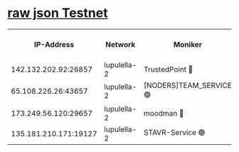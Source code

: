[raw json Testnet](https://rpc-check.jaclalt.stavr.tech/jaclalt/rpc-jaclalt-result.json)
=

<table><tr><th>IP-Address</th><th>Network</th><th>Moniker</th><th>Latest Block Height</th><th>Earliest Block Height</th><th>Catching Up</th><th>Tx Index</th><th>Voting Power</th><th>Scan Time</th></tr><tr><td>142.132.202.92:26857</td><td>lupulella-2</td><td>TrustedPoint 🔴</td><td>7019563</td><td>6282001</td><td>False</td><td>off</td><td>400065</td><td>2024-03-09T02:18:11.665064055UTC</td></tr><tr><td>65.108.226.26:43657</td><td>lupulella-2</td><td>[NODERS]TEAM_SERVICE 🟢</td><td>7019563</td><td>6282001</td><td>False</td><td>on</td><td>0</td><td>2024-03-09T02:18:14.045782861UTC</td></tr><tr><td>173.249.56.120:29657</td><td>lupulella-2</td><td>moodman 🔴</td><td>7019563</td><td>6919563</td><td>False</td><td>off</td><td>1075134</td><td>2024-03-09T02:18:11.430511881UTC</td></tr><tr><td>135.181.210.171:19127</td><td>lupulella-2</td><td>STAVR-Service 🟢</td><td>7019561</td><td>7016001</td><td>False</td><td>on</td><td>0</td><td>2024-03-09T02:18:02.816909914UTC</td></tr></table>
